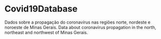 # Covid19Database
Dados sobre a propagação do coronavírus nas regiões norte, nordeste e noroeste de Minas Gerais. Data about coronavirus propagation in the north, northeast and northwest of Minas Gerais.
